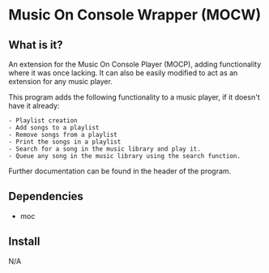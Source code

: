 # Music On Console Wrapper (MOCW)

## What is it?

An extension for the Music On Console Player (MOCP), adding functionality where
it was once lacking. It can also be easily modified to act as an extension for
any music player.

This program adds the following functionality to a music player, if it doesn't
have it already:

    - Playlist creation
    - Add songs to a playlist
    - Remove songs from a playlist
    - Print the songs in a playlist
    - Search for a song in the music library and play it.
    - Queue any song in the music library using the search function.

Further documentation can be found in the header of the program.

## Dependencies

- moc

## Install

N/A